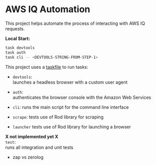 # AWS IQ Automation

This project helps automate the process of interacting with AWS IQ requests.

**Local Start:**

```bash
task devtools
task auth
task cli -- <DEVTOOLS-STRING-FROM-STEP-1>
```

This project uses a [taskfile](https://taskfile.dev/) to run tasks:

- `devtools`:  
  launches a headless browser with a custom user agent

- `auth`:  
  authenticates the browser console with the Amazon Web Services

- `cli`:
  runs the main script for the command line interface

- `scrape`:
  tests use of Rod library for scraping

- `launcher`
  tests use of Rod library for launching a browser

**X not implemented yet X** <br>
`test`:  
runs all integration and unit tests
- zap vs zerolog 